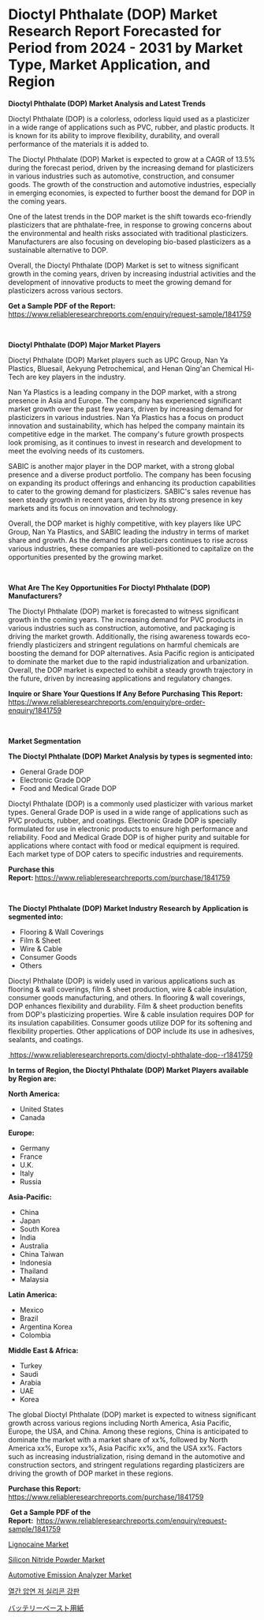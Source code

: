 <p><h1>Dioctyl Phthalate (DOP) Market Research Report Forecasted for Period from 2024 -  2031 by Market Type, Market Application, and Region</h1></p><p><strong>Dioctyl Phthalate (DOP) Market Analysis and Latest Trends</strong></p>
<p><p>Dioctyl Phthalate (DOP) is a colorless, odorless liquid used as a plasticizer in a wide range of applications such as PVC, rubber, and plastic products. It is known for its ability to improve flexibility, durability, and overall performance of the materials it is added to.</p><p>The Dioctyl Phthalate (DOP) Market is expected to grow at a CAGR of 13.5% during the forecast period, driven by the increasing demand for plasticizers in various industries such as automotive, construction, and consumer goods. The growth of the construction and automotive industries, especially in emerging economies, is expected to further boost the demand for DOP in the coming years.</p><p>One of the latest trends in the DOP market is the shift towards eco-friendly plasticizers that are phthalate-free, in response to growing concerns about the environmental and health risks associated with traditional plasticizers. Manufacturers are also focusing on developing bio-based plasticizers as a sustainable alternative to DOP.</p><p>Overall, the Dioctyl Phthalate (DOP) Market is set to witness significant growth in the coming years, driven by increasing industrial activities and the development of innovative products to meet the growing demand for plasticizers across various sectors.</p></p>
<p><strong>Get a Sample PDF of the Report:&nbsp;</strong> <a href="https://www.reliableresearchreports.com/enquiry/request-sample/1841759">https://www.reliableresearchreports.com/enquiry/request-sample/1841759</a></p>
<p>&nbsp;</p>
<p><strong>Dioctyl Phthalate (DOP) Major Market Players</strong></p>
<p><p>Dioctyl Phthalate (DOP) Market players such as UPC Group, Nan Ya Plastics, Bluesail, Aekyung Petrochemical, and Henan Qing'an Chemical Hi-Tech are key players in the industry.</p><p>Nan Ya Plastics is a leading company in the DOP market, with a strong presence in Asia and Europe. The company has experienced significant market growth over the past few years, driven by increasing demand for plasticizers in various industries. Nan Ya Plastics has a focus on product innovation and sustainability, which has helped the company maintain its competitive edge in the market. The company's future growth prospects look promising, as it continues to invest in research and development to meet the evolving needs of its customers.</p><p>SABIC is another major player in the DOP market, with a strong global presence and a diverse product portfolio. The company has been focusing on expanding its product offerings and enhancing its production capabilities to cater to the growing demand for plasticizers. SABIC's sales revenue has seen steady growth in recent years, driven by its strong presence in key markets and its focus on innovation and technology.</p><p>Overall, the DOP market is highly competitive, with key players like UPC Group, Nan Ya Plastics, and SABIC leading the industry in terms of market share and growth. As the demand for plasticizers continues to rise across various industries, these companies are well-positioned to capitalize on the opportunities presented by the growing market.</p></p>
<p>&nbsp;</p>
<p><strong>What Are The Key Opportunities For Dioctyl Phthalate (DOP) Manufacturers?</strong></p>
<p><p>The Dioctyl Phthalate (DOP) market is forecasted to witness significant growth in the coming years. The increasing demand for PVC products in various industries such as construction, automotive, and packaging is driving the market growth. Additionally, the rising awareness towards eco-friendly plasticizers and stringent regulations on harmful chemicals are boosting the demand for DOP alternatives. Asia Pacific region is anticipated to dominate the market due to the rapid industrialization and urbanization. Overall, the DOP market is expected to exhibit a steady growth trajectory in the future, driven by increasing applications and regulatory changes.</p></p>
<p><strong>Inquire or Share Your Questions If Any Before Purchasing This Report:</strong> <a href="https://www.reliableresearchreports.com/enquiry/pre-order-enquiry/1841759">https://www.reliableresearchreports.com/enquiry/pre-order-enquiry/1841759</a></p>
<p>&nbsp;</p>
<p><strong>Market Segmentation</strong></p>
<p><strong>The Dioctyl Phthalate (DOP) Market Analysis by types is segmented into:</strong></p>
<p><ul><li>General Grade DOP</li><li>Electronic Grade DOP</li><li>Food and Medical Grade DOP</li></ul></p>
<p><p>Dioctyl Phthalate (DOP) is a commonly used plasticizer with various market types. General Grade DOP is used in a wide range of applications such as PVC products, rubber, and coatings. Electronic Grade DOP is specially formulated for use in electronic products to ensure high performance and reliability. Food and Medical Grade DOP is of higher purity and suitable for applications where contact with food or medical equipment is required. Each market type of DOP caters to specific industries and requirements.</p></p>
<p><strong>Purchase this Report:&nbsp;</strong><a href="https://www.reliableresearchreports.com/purchase/1841759">https://www.reliableresearchreports.com/purchase/1841759</a></p>
<p>&nbsp;</p>
<p><strong>The Dioctyl Phthalate (DOP) Market Industry Research by Application is segmented into:</strong></p>
<p><ul><li>Flooring & Wall Coverings</li><li>Film & Sheet</li><li>Wire & Cable</li><li>Consumer Goods</li><li>Others</li></ul></p>
<p><p>Dioctyl Phthalate (DOP) is widely used in various applications such as flooring & wall coverings, film & sheet production, wire & cable insulation, consumer goods manufacturing, and others. In flooring & wall coverings, DOP enhances flexibility and durability. Film & sheet production benefits from DOP's plasticizing properties. Wire & cable insulation requires DOP for its insulation capabilities. Consumer goods utilize DOP for its softening and flexibility properties. Other applications of DOP include its use in adhesives, sealants, and coatings.</p></p>
<p><a href="https://www.reliableresearchreports.com/dioctyl-phthalate-dop--r1841759">&nbsp;https://www.reliableresearchreports.com/dioctyl-phthalate-dop--r1841759</a></p>
<p><strong>In terms of Region, the Dioctyl Phthalate (DOP) Market Players available by Region are:</strong></p>
<p>
    <p> <strong> North America: </strong>
        <ul>
            <li>United States</li>
            <li>Canada</li>
        </ul>
        </p> 
    <p> <strong> Europe: </strong>
        <ul>
            <li>Germany</li>
            <li>France</li>
            <li>U.K.</li>
            <li>Italy</li>
            <li>Russia</li>
        </ul>
        </p> 
    <p> <strong> Asia-Pacific: </strong>
        <ul>
            <li>China</li>
            <li>Japan</li>
            <li>South Korea</li>
            <li>India</li>
            <li>Australia</li>
            <li>China Taiwan</li>
            <li>Indonesia</li>
            <li>Thailand</li>
            <li>Malaysia</li>
        </ul>
        </p> 
    <p> <strong> Latin America: </strong>
        <ul>
            <li>Mexico</li>
            <li>Brazil</li>
            <li>Argentina Korea</li>
            <li>Colombia</li>
        </ul>
        </p> 
    <p> <strong> Middle East & Africa: </strong>
        <ul>
            <li>Turkey</li>
            <li>Saudi</li>
            <li>Arabia</li>
            <li>UAE</li>
            <li>Korea</li>
        </ul>
    </p>
    </p>
<p><p>The global Dioctyl Phthalate (DOP) market is expected to witness significant growth across various regions including North America, Asia Pacific, Europe, the USA, and China. Among these regions, China is anticipated to dominate the market with a market share of xx%, followed by North America xx%, Europe xx%, Asia Pacific xx%, and the USA xx%. Factors such as increasing industrialization, rising demand in the automotive and construction sectors, and stringent regulations regarding plasticizers are driving the growth of DOP market in these regions.</p></p>
<p><strong>Purchase this Report: </strong><a href="https://www.reliableresearchreports.com/purchase/1841759">https://www.reliableresearchreports.com/purchase/1841759</a></p>
<p>&nbsp;<strong>Get a Sample PDF of the Report:&nbsp;&nbsp;</strong><a href="https://www.reliableresearchreports.com/enquiry/request-sample/1841759">https://www.reliableresearchreports.com/enquiry/request-sample/1841759</a></p>
<p><strong></strong></p>
<p><p><a href="https://github.com/muhammadasraf467/Market-Research-Report-List-1/blob/main/lignocaine-market.md">Lignocaine Market</a></p><p><a href="https://www.linkedin.com/pulse/insights-silicon-nitride-powder-market-players-size-geographical-yvldf">Silicon Nitride Powder Market</a></p><p><a href="https://www.linkedin.com/pulse/global-automotive-emission-analyzer-industry-research-2qhse">Automotive Emission Analyzer Market</a></p><p><a href="https://github.com/xvz497517413/Market-Research-Report-List-3/blob/main/3237654101307.md">열간 압연 저 실리콘 강판</a></p><p><a href="https://github.com/mm14022023/Market-Research-Report-List-2/blob/main/6405415122276.md">バッテリーペースト用紙</a></p></p>